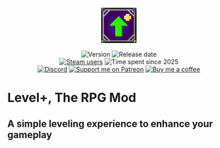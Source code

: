 <div align="center">
  
  ![Level+ logo](https://github.com/NathanielSunday/LevelPlus/raw/main/icon.png)

  ![Version](https://img.shields.io/github/v/release/nathanielsunday/levelplus?color=green&label=latest%20version)
  ![Release date](https://img.shields.io/steam/update-date/2600460955?label=last%20updated)\
  [![Steam users](https://img.shields.io/steam/downloads/2600460955?color=005777&logo=steam)](https://steamcommunity.com/sharedfiles/filedetails/?id=2600460955)
  ![Time spent since 2025](https://wakatime.com/badge/user/018c82bf-577a-4897-9034-fbada0a44012/project/018c82e9-a0aa-497d-a64e-443c349e3c63.svg)\
  [![Discord](https://img.shields.io/discord/1298577898285961258?color=5865F2&logo=discord&label=discord)](https://discord.gg/tgHpw4GP45)
  [![Support me on Patreon](https://img.shields.io/badge/dynamic/json?url=https%3A%2F%2Fwww.patreon.com%2Fapi%2Fcampaigns%2F8927399&query=data.attributes.patron_count&suffix=%20patrons&label=patreon&color=orangered&logo=patreon)](https://patreon.com/poctordepper5446)
  [![Buy me a coffee](https://img.shields.io/badge/kofi-Buy_me_a_coffee-ff5f5f?logo=kofi)](https://ko-fi.com/poctordepper)
</div>

# Level+, The RPG Mod
## A simple leveling experience to enhance your gameplay